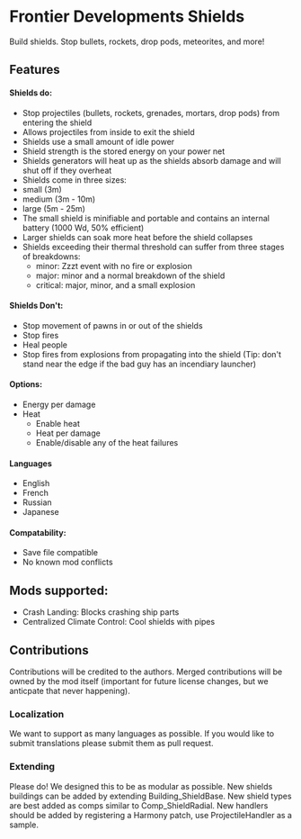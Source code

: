 # Frontier Developments Shields

Build shields. Stop bullets, rockets, drop pods, meteorites, and more!

## Features

#### Shields do:
- Stop projectiles (bullets, rockets, grenades, mortars, drop pods) from entering the shield
- Allows projectiles from inside to exit the shield
- Shields use a small amount of idle power
- Shield strength is the stored energy on your power net
- Shields generators will heat up as the shields absorb damage and will shut off if they overheat
- Shields come in three sizes:
- small (3m)
- medium (3m - 10m)
- large (5m - 25m)
- The small shield is minifiable and portable and contains an internal battery (1000 Wd, 50% efficient)
- Larger shields can soak more heat before the shield collapses
- Shields exceeding their thermal threshold can suffer from three stages of breakdowns:
  - minor: Zzzt event with no fire or explosion
  - major: minor and a normal breakdown of the shield
  - critical: major, minor, and a small explosion

#### Shields Don't:
- Stop movement of pawns in or out of the shields
- Stop fires
- Heal people
- Stop fires from explosions from propagating into the shield (Tip: don't stand near the edge if the bad guy has an incendiary launcher)

#### Options:
- Energy per damage
- Heat
  - Enable heat
  - Heat per damage
  - Enable/disable any of the heat failures

#### Languages
- English
- French
- Russian
- Japanese

#### Compatability:
- Save file compatible
- No known mod conflicts

## Mods supported:
- Crash Landing: Blocks crashing ship parts
- Centralized Climate Control: Cool shields with pipes

## Contributions

Contributions will be credited to the authors. Merged contributions will be owned by the mod itself (important for future license changes, but we anticpate that never happening).

### Localization

We want to support as many languages as possible. If you would like to submit translations please submit them as pull request.

### Extending

Please do! We designed this to be as modular as possible. New shields buildings can be added by extending Building_ShieldBase. New shield types are best added as comps similar to Comp_ShieldRadial. New handlers should be added by registering a Harmony patch, use ProjectileHandler as a sample. 